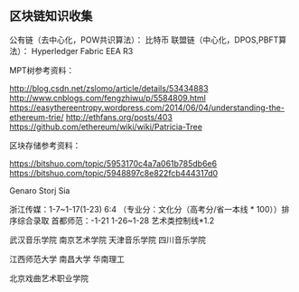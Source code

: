 ## 区块链知识收集

公有链（去中心化，POW共识算法）：
比特币
联盟链（中心化，DPOS,PBFT算法）：
Hyperledger Fabric
EEA
R3

MPT树参考资料：

http://blog.csdn.net/zslomo/article/details/53434883
http://www.cnblogs.com/fengzhiwu/p/5584809.html
https://easythereentropy.wordpress.com/2014/06/04/understanding-the-ethereum-trie/
http://ethfans.org/posts/403
https://github.com/ethereum/wiki/wiki/Patricia-Tree

区块存储参考资料：

https://bitshuo.com/topic/5953170c4a7a061b785db6e6
https://bitshuo.com/topic/5948897c8e822fcb444317d0

Genaro
Storj
Sia

浙江传媒：1-7~1-17(1-23)   6:4 （专业分：文化分（高考分/省一本线 * 100））排序综合录取
首都师范：-1-21 1-26~1-28 艺术类控制线*1.2

武汉音乐学院
南京艺术学院
天津音乐学院
四川音乐学院

江西师范大学
南昌大学
华南理工


北京戏曲艺术职业学院        